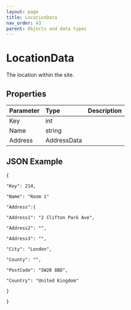 ```yaml
---
layout: page
title: LocationData
nav_order: 43
parent: Objects and data types
---
```


# LocationData

The location within the site.

## Properties

| Parameter | Type   | Description                                                 |
|:----------|:-------|:------------------------------------------------------------|
| Key | int |     |
| Name | string |     |
| Address | AddressData |     |

## JSON Example

```
{

"Key": 214,

"Name": "Room 1"

"Address":{

"Address1": "2 Clifton Park Ave",

"Address2": "",

"Address3": "",

"City": "London",

"County": "",

"PostCode": "SW20 8BD",

"Country": "United Kingdom"

}

}
```

